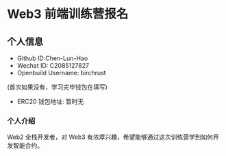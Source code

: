 # Web3 前端训练营报名

## 个人信息

- Github ID:Chen-Lun-Hao
- Wechat ID: C2085127827
- Openbuild Username: birchrust

(首次如果没有，学习完毕钱包在填写)

- ERC20 钱包地址: 暂时无

### 个人介绍

Web2 全栈开发者，对 Web3 有浓厚兴趣，希望能够通过这次训练营学到如何开发智能合约。
